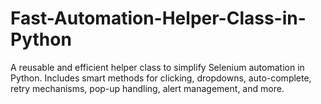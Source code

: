 # Fast-Automation-Helper-Class-in-Python
A reusable and efficient helper class to simplify Selenium automation in Python. Includes smart methods for clicking, dropdowns, auto-complete, retry mechanisms, pop-up handling, alert management, and more.
